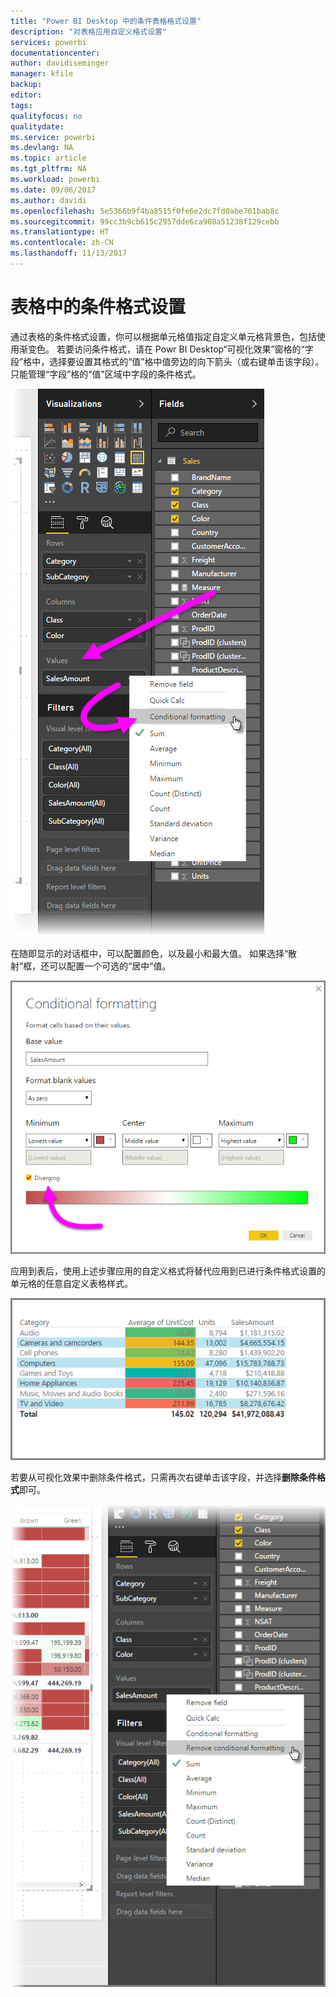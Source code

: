```yaml
---
title: "Power BI Desktop 中的条件表格格式设置"
description: "对表格应用自定义格式设置"
services: powerbi
documentationcenter: 
author: davidiseminger
manager: kfile
backup: 
editor: 
tags: 
qualityfocus: no
qualitydate: 
ms.service: powerbi
ms.devlang: NA
ms.topic: article
ms.tgt_pltfrm: NA
ms.workload: powerbi
ms.date: 09/06/2017
ms.author: davidi
ms.openlocfilehash: 5e5366b9f4ba8515f0fe6e2dc7fd0abe761bab8c
ms.sourcegitcommit: 99cc3b9cb615c2957dde6ca908a51238f129cebb
ms.translationtype: HT
ms.contentlocale: zh-CN
ms.lasthandoff: 11/13/2017
---
```

# <a name="conditional-formatting-in-tables"></a>表格中的条件格式设置
通过表格的条件格式设置，你可以根据单元格值指定自定义单元格背景色，包括使用渐变色。 若要访问条件格式，请在 Powr BI Desktop“可视化效果”窗格的“字段”格中，选择要设置其格式的“值”格中值旁边的向下箭头（或右键单击该字段）。 只能管理“字段”格的“值”区域中字段的条件格式。

![](media/desktop-conditional-table-formatting/table-formatting_1.png)

在随即显示的对话框中，可以配置颜色，以及最小和最大值。 如果选择“散射”框，还可以配置一个可选的“居中”值。

![](media/desktop-conditional-table-formatting/table-formatting_2.png)

应用到表后，使用上述步骤应用的自定义格式将替代应用到已进行条件格式设置的单元格的任意自定义表格样式。

![](media/desktop-conditional-table-formatting/table-formatting_3.png)

若要从可视化效果中删除条件格式，只需再次右键单击该字段，并选择**删除条件格式**即可。

![](media/desktop-conditional-table-formatting/table-formatting_4.png)

